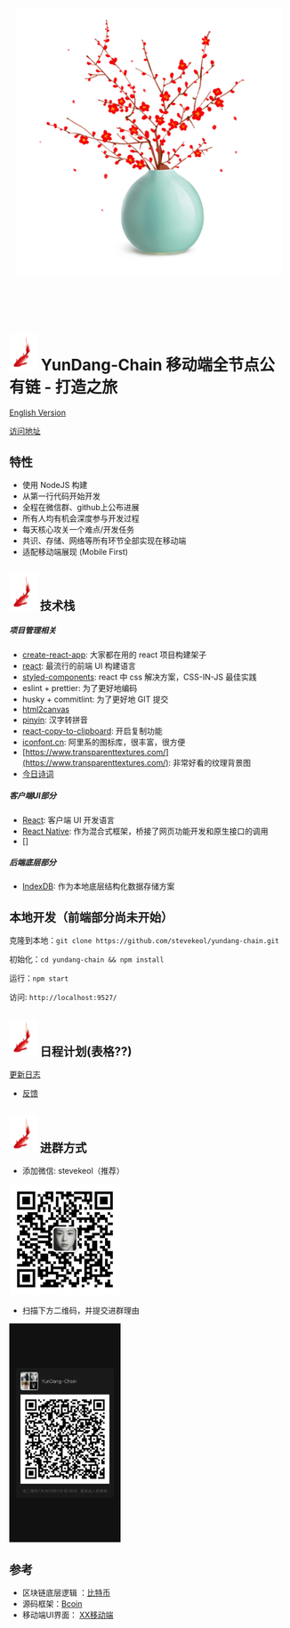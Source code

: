 <br/>
<br/>
<br/>

<p align="center">
    <img alt="stevekeol" src="config/bottle.mei.png" width="480" />
</p><br/>
<br/>
<br/>


# <img src="config/fish.png" alt="Logo" width="50"> YunDang-Chain 移动端全节点公有链 - 打造之旅

[English Version](README.md)

[访问地址]()


## 特性
- 使用 NodeJS 构建
- 从第一行代码开始开发
- 全程在微信群、github上公布进展
- 所有人均有机会深度参与开发过程
- 每天核心攻关一个难点/开发任务
- 共识、存储、网络等所有环节全部实现在移动端
- 适配移动端展现 (Mobile First)


## <img src="config/fish.png" alt="Logo" width="50"> 技术栈

##### 项目管理相关
- [create-react-app](https://github.com/facebook/create-react-app): 大家都在用的 react 项目构建架子
- [react](https://reactjs.org): 最流行的前端 UI 构建语言
- [styled-components](https://styled-components.com): react 中 css 解决方案，CSS-IN-JS 最佳实践
- eslint + prettier: 为了更好地编码
- husky + commitlint: 为了更好地 GIT 提交
- [html2canvas](http://html2canvas.hertzen.com/)
- [pinyin](https://github.com/hotoo/pinyin): 汉字转拼音
- [react-copy-to-clipboard](https://github.com/nkbt/react-copy-to-clipboard): 开启复制功能
- [iconfont.cn](https://iconfont.cn): 阿里系的图标库，很丰富，很方便
- [https://www.transparenttextures.com/](https://www.transparenttextures.com/): 非常好看的纹理背景图
- [今日诗词](https://www.jinrishici.com)

##### 客户端UI部分
- [React](): 客户端 UI 开发语言
- [React Native](): 作为混合式框架，桥接了网页功能开发和原生接口的调用
- []

##### 后端底层部分
- [IndexDB](): 作为本地底层结构化数据存储方案


## 本地开发（前端部分尚未开始）

克隆到本地：`git clone https://github.com/stevekeol/yundang-chain.git`

初始化：`cd yundang-chain && npm install`

运行：`npm start`

访问: `http://localhost:9527/`


## <img src="config/fish.png" alt="Logo" width="50"> 日程计划(表格??)

[更新日志](CHANGELOG.md)
- [反馈](https://github.com/stevekeol/YunDang-Chain/issues)


## <img src="config/fish.png" alt="Logo" width="50"> 进群方式

- 添加微信: stevekeol（推荐）

<img src="config/qr.jpg" alt="群主二维码" width="200">

- 扫描下方二维码，并提交进群理由

<img src="config/qr-group.png" alt="进群二维码" width="200">


## 参考

- 区块链底层逻辑 ：[比特币]()
- 源码框架：[Bcoin]()
- 移动端UI界面： [XX移动端]()
